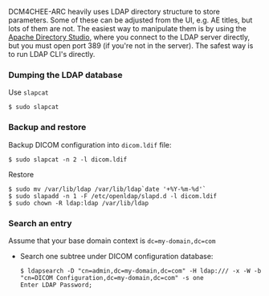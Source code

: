 DCM4CHEE-ARC heavily uses LDAP directory structure to store parameters. Some of these can be adjusted from the UI, e.g. AE titles, but lots of them are not. The easiest way to manipulate them is by using the [Apache Directory Studio](http://directory.apache.org/studio/), where you connect to the LDAP server directly, but you must open port 389 (if you're not in the server). The safest way is to run LDAP CLI's directly.

### Dumping the LDAP database

Use `slapcat`
```
$ sudo slapcat
```

### Backup and restore

Backup DICOM configuration into `dicom.ldif` file:
```
$ sudo slapcat -n 2 -l dicom.ldif
```

Restore
```
$ sudo mv /var/lib/ldap /var/lib/ldap`date '+%Y-%m-%d'`
$ sudo slapadd -n 1 -F /etc/openldap/slapd.d -l dicom.ldif
$ sudo chown -R ldap:ldap /var/lib/ldap
```

### Search an entry

Assume that your base domain context is `dc=my-domain,dc=com`

* Search one subtree under DICOM configuration database:
  ```
  $ ldapsearch -D "cn=admin,dc=my-domain,dc=com" -H ldap:/// -x -W -b "cn=DICOM Configuration,dc=my-domain,dc=com" -s one
  Enter LDAP Password;
  ```
